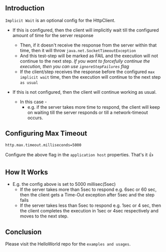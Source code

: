 ## Introduction
`Implicit Wait` is an optional config for the HttpClient.

+ If this is configured, then the client will implicitly wait till the configured amount of time for the server response
  + Then, if it doesn't receive the response from the server within that time, then it will throw `java.net.SocketTimeoutException`
  + And this test-step will be marked as FAIL and the execution will not continue to the next step. _If you want to forcefully continue the execution, then you can use `ignoreStepFailures` flag_
  + If the client/step receives the response before the configured `max implicit wait` time, then the execution will continue to the next step `as usual`

+ If this is not configured, then the client will continue working as usual.
  + In this case - 
    + e.g. if the server takes more time to respond, the client will keep on waiting till the server responds or till a network-timeout occurs.

## Configuring Max Timeout

```properties
http.max.timeout.milliseconds=5000
```
Configure the above flag in the `application host` properties. That's it 👍 

## How It Works
+ E.g. the config above is set to 5000 millisec(5sec)
  + If the server takes more than 5sec to respond e.g. 6sec or 60 sec, then the client gets a Time-Out exception after 5sec and the step fails
  + If the server takes less than 5sec to respond e.g. 1sec or 4 sec, then the client completes the execution in 1sec or 4sec respectively and moves to the next step.

## Conclusion
Please visit the HelloWorld repo for the `examples and usages`.